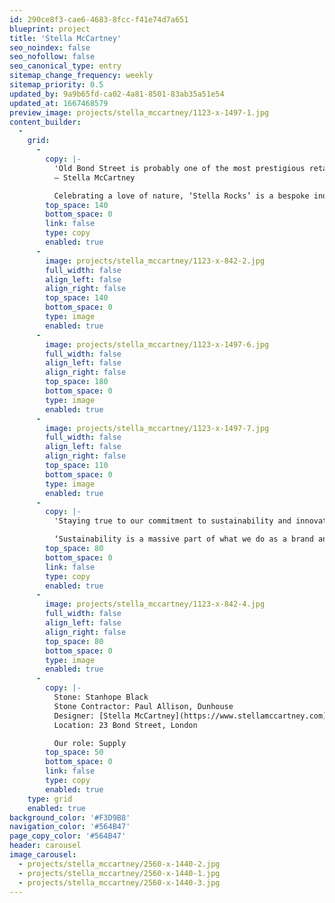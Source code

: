 ```yaml
---
id: 290ce8f3-cae6-4683-8fcc-f41e74d7a651
blueprint: project
title: 'Stella McCartney'
seo_noindex: false
seo_nofollow: false
seo_canonical_type: entry
sitemap_change_frequency: weekly
sitemap_priority: 0.5
updated_by: 9a9b65fd-ca02-4a81-8501-83ab35a51e54
updated_at: 1667468579
preview_image: projects/stella_mccartney/1123-x-1497-1.jpg
content_builder:
  -
    grid:
      -
        copy: |-
          'Old Bond Street is probably one of the most prestigious retail locations in the world. And for me being born and bred in London and having our business headquarters there and design studio, it’s incredibly prestigious for us; and I feel we’ve arrived.’ 
          — Stella McCartney

          Celebrating a love of nature, ‘Stella Rocks’ is a bespoke indoor rockery installation on the ground floor consisting of black Stanhope Black limestone from a quarry in Durham and rocks straight from the McCartney farm in Campbeltown.
        top_space: 140
        bottom_space: 0
        link: false
        type: copy
        enabled: true
      -
        image: projects/stella_mccartney/1123-x-842-2.jpg
        full_width: false
        align_left: false
        align_right: false
        top_space: 140
        bottom_space: 0
        type: image
        enabled: true
      -
        image: projects/stella_mccartney/1123-x-1497-6.jpg
        full_width: false
        align_left: false
        align_right: false
        top_space: 180
        bottom_space: 0
        type: image
        enabled: true
      -
        image: projects/stella_mccartney/1123-x-1497-7.jpg
        full_width: false
        align_left: false
        align_right: false
        top_space: 110
        bottom_space: 0
        type: image
        enabled: true
      -
        copy: |-
          'Staying true to our commitment to sustainability and innovation, every effort has been made to move away from traditional luxury materials, using handmade, organic, and sustainably sourced elements in the new store design to echo the same approach as our collections. Reiterating a sustainable approach to design.' Stella says.

          ‘Sustainability is a massive part of what we do as a brand and therefore also a massive part of this store.’
        top_space: 80
        bottom_space: 0
        link: false
        type: copy
        enabled: true
      -
        image: projects/stella_mccartney/1123-x-842-4.jpg
        full_width: false
        align_left: false
        align_right: false
        top_space: 80
        bottom_space: 0
        type: image
        enabled: true
      -
        copy: |-
          Stone: Stanhope Black
          Stone Contractor: Paul Allison, Dunhouse
          Designer: [Stella McCartney](https://www.stellamccartney.com)
          Location: 23 Bond Street, London

          Our role: Supply
        top_space: 50
        bottom_space: 0
        link: false
        type: copy
        enabled: true
    type: grid
    enabled: true
background_color: '#F3D9B8'
navigation_color: '#564B47'
page_copy_color: '#564B47'
header: carousel
image_carousel:
  - projects/stella_mccartney/2560-x-1440-2.jpg
  - projects/stella_mccartney/2560-x-1440-1.jpg
  - projects/stella_mccartney/2560-x-1440-3.jpg
---
```

